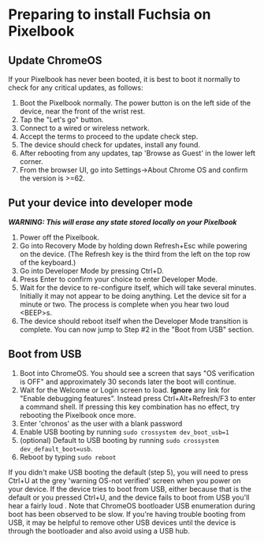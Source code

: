 # Preparing to install Fuchsia on Pixelbook

## Update ChromeOS

If your Pixelbook has never been booted, it is best to boot it normally to check
for any critical updates, as follows:

1. Boot the Pixelbook normally. The power button is on the left side of the
device, near the front of the wrist rest.
2. Tap the "Let's go" button.
3. Connect to a wired or wireless network.
4. Accept the terms to proceed to the update check step.
5. The device should check for updates, install any found.
6. After rebooting from any updates, tap 'Browse as Guest' in the lower left
corner.
7. From the browser UI, go into Settings->About Chrome OS and confirm the version
is &gt;=62.

## Put your device into developer mode
***WARNING: This will erase any state stored locally on your Pixelbook***

1. Power off the Pixelbook.
2. Go into Recovery Mode by holding down Refresh+Esc while powering on the
device. (The Refresh key is the third from the left on the top row of the
keyboard.)
3. Go into Developer Mode by pressing Ctrl+D.
4. Press Enter to confirm your choice to enter Developer Mode.
5. Wait for the device to re-configure itself, which will take several minutes.
Initially it may not appear to be doing anything. Let the device sit for a
minute or two. The process is complete when you hear two loud &lt;BEEP&gt;s.
6. The device should reboot itself when the Developer Mode transition is
complete. You can now jump to Step #2 in the "Boot from USB" section.

## Boot from USB

1. Boot into ChromeOS. You should see a screen that says "OS verification is
OFF" and approximately 30 seconds later the boot will continue.
2. Wait for the Welcome or Login screen to load. **Ignore** any link for "Enable
debugging features". Instead press Ctrl+Alt+Refresh/F3 to enter a
command shell. If pressing this key combination has no effect, try rebooting the
Pixelbook once more.
3. Enter 'chronos' as the user with a blank password
4. Enable USB booting by running `sudo crossystem dev_boot_usb=1`
5. (optional) Default to USB booting by running `sudo crossystem dev_default_boot=usb`.
6. Reboot by typing `sudo reboot`

If you didn't make USB booting the default (step 5), you will need to press
Ctrl+U at the grey 'warning OS-not verified' screen when you power on your
device. If the device tries to boot from USB, either because that is the default
or you pressed Ctrl+U, and the device fails to boot from USB you'll hear a
fairly loud <BEEP>. Note that ChromeOS bootloader USB enumeration during boot
has been observed to be slow. If you're having trouble booting from USB, it may
be helpful to remove other USB devices until the device is through the bootloader
and also avoid using a USB hub.
